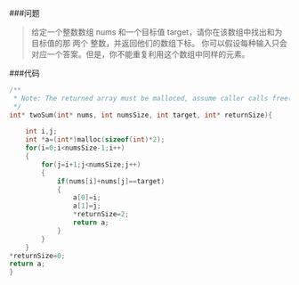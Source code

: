 ###问题
>给定一个整数数组 nums 和一个目标值 target，请你在该数组中找出和为目标值的那 两个 整数，并返回他们的数组下标。
你可以假设每种输入只会对应一个答案。但是，你不能重复利用这个数组中同样的元素。

###代码
```c
/**
 * Note: The returned array must be malloced, assume caller calls free().
 */
int* twoSum(int* nums, int numsSize, int target, int* returnSize){
    
    int i,j;
    int *a=(int*)malloc(sizeof(int)*2);
    for(i=0;i<numsSize-1;i++)
    {
        for(j=i+1;j<numsSize;j++)
        {
            if(nums[i]+nums[j]==target)
            {
                a[0]=i;
                a[1]=j;
                *returnSize=2;
                return a;
            }
        }
    }
*returnSize=0;
return a;
}
